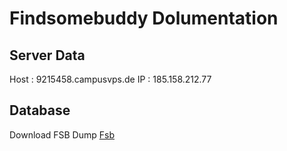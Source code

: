 <!-- TITLE: Findsomebuddy -->
<!-- SUBTITLE: A quick summary of Findsomebuddy -->

# Findsomebuddy Dolumentation

## Server Data

Host : 9215458.campusvps.de
IP : 185.158.212.77


## Database

Download FSB Dump [Fsb](/uploads/fsb.sql "Fsb")
